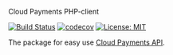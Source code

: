 Cloud Payments PHP-client

[![Build Status](https://travis-ci.org/korobovn/CloudPayments.svg?branch=master)](https://travis-ci.org/korobovn/CloudPayments)
[![codecov](https://codecov.io/gh/korobovn/CloudPayments/branch/master/graph/badge.svg)](https://codecov.io/gh/korobovn/CloudPayments)
 [![License: MIT](https://img.shields.io/badge/License-MIT-yellow.svg)](https://opensource.org/licenses/MIT)
 
 
The package for easy use [Cloud Payments API](https://developers.cloudpayments.ru/#api).
